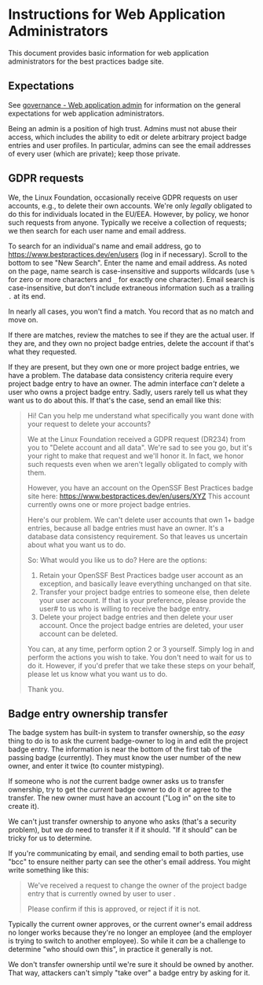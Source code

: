 # Instructions for Web Application Administrators

<!-- SPDX-License-Identifier: (MIT OR CC-BY-3.0+) -->

This document provides basic information for web application administrators
for the best practices badge site.

## Expectations

See [governance - Web application admin](governance.md#web_application_admin)
for information on the general expectations for
web application administrators.

Being an admin is a position of high trust. Admins must not
abuse their access, which includes the ability to edit or delete
arbitrary project badge entries and user profiles.
In particular, admins can see the email addresses of every user (which are
private); keep those private.

## GDPR requests

We, the Linux Foundation, occasionally receive GDPR requests on user
accounts, e.g., to delete their own accounts.
We're only *legally* obligated to do this for
individuals located in the EU/EEA. However, by policy, we honor such
requests from anyone. Typically we receive a collection of requests;
we then search for each user name and email address.

To search for an individual's name and email address, go to
<https://www.bestpractices.dev/en/users> (log in if necessary).
Scroll to the bottom to see "New Search".
Enter the name and email address. As noted on the page,
name search is case-insensitive and supports wildcards (use `%` for
zero or more characters and `_` for exactly one character).
Email search is case-insensitive, but don't include extraneous information
such as a trailing `.` at its end.

In nearly all cases, you won't find a match. You record that as no
match and move on.

If there are matches, review the matches to see if they are the actual user.
If they are, and they own no project badge entries, delete the account
if that's what they requested.

If they are present, but they own one or more
project badge entries, we have a problem.
The database data consistency criteria require
every project badge entry to have an owner.
The admin interface *can't* delete a user who owns a project badge entry.
Sadly, users rarely tell us what they want us to do about this.
If that's the case, send an email like this:

<blockquote>
Hi! Can you help me understand what specifically you want done with your
request to delete your accounts?

We at the Linux Foundation received a GDPR request (DR234) from you to
"Delete account and all data". We're sad to see you go, but it's
your right to make that request and we'll honor it.
In fact, we honor such requests even when we aren't
legally obligated to comply with them.

However, you have an account on the
OpenSSF Best Practices badge site here:
https://www.bestpractices.dev/en/users/XYZ
This account currently owns one or more project badge entries.

Here's our problem. We can't delete user accounts that own 1+ badge entries,
because all badge entries must have an owner.
It's a database data consistency requirement.
So that leaves us uncertain about what you want us to do.

So: What would you like us to do? Here are the options:

1. Retain your OpenSSF Best Practices badge user account as an exception,
   and basically leave everything unchanged on that site.
2. Transfer your project badge entries to someone else,
   then delete your user account. If that is your preference,
   please provide the user# to us who is willing to receive the badge entry.
3. Delete your project badge entries and then delete your user account.
   Once the project badge entries are deleted, your user account can
   be deleted.

You can, at any time, perform option 2 or 3 yourself. Simply log in
and perform the actions you wish to take. You don't need to wait for us
to do it. However, if you'd prefer that we take these steps on your behalf,
please let us know what you want us to do.

Thank you.
</blockquote>

## Badge entry ownership transfer

The badge system has built-in system to transfer ownership, so the *easy*
thing to do is to ask the current badge-owner to log in and
edit the project badge entry.
The information is near the bottom of the first tab of the passing badge
(currently).
They must know the user number of the new owner, and enter it twice
(to counter mistyping).

If someone who is *not* the current badge owner asks us to transfer
ownership, try to get the *current* badge owner to do it or agree to the
transfer. The new owner must have an account ("Log in" on the site to create
it).

We can't just transfer ownership to anyone who asks (that's a security
problem), but we *do* need to transfer it if it should. "If it should"
can be tricky for us to determine.

If you're communicating by email, and sending email to both parties,
use "bcc" to ensure neither party can see the other's email address.
You might write something like this:

<blockquote>
We've received a request to change the owner of the project badge entry
<https://www.bestpractices.dev/en/projects/XYZ>
that is currently owned by user
<https://www.bestpractices.dev/en/users/XY> to user
<https://www.bestpractices.dev/en/users/YZ>.

Please confirm if this is approved, or reject if it is not.
</blockquote>

Typically the current owner approves, or the current owner's email
address no longer works because they're no longer an employee (and the
employer is trying to switch to another employee).
So while it *can* be a challenge to determine "who should own this",
in practice it generally is not.

We don't transfer ownership until we're sure it should be owned by another.
That way, attackers can't simply "take over" a badge entry by asking for it.
